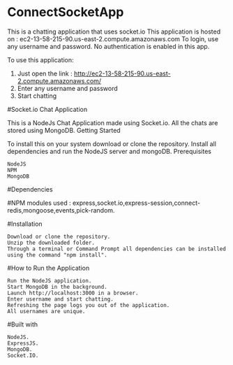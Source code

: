 # ConnectSocketApp
This is a chatting application that uses socket.io
This application is hosted on : ec2-13-58-215-90.us-east-2.compute.amazonaws.com
To login, use any username and password. No authentication is enabled in this app.

To use this application: 
1. Just open the link : http://ec2-13-58-215-90.us-east-2.compute.amazonaws.com/
2. Enter any username and password 
3. Start chatting

#Socket.io Chat Application

This is a NodeJs Chat Application made using Socket.io. All the chats are stored using MongoDB.
Getting Started

To install this on your system download or clone the repository. Install all dependencies and run the NodeJS server and mongoDB.
Prerequisites

    NodeJS
    NPM
    MongoDB

#Dependencies

#NPM modules used : express,socket.io,express-session,connect-redis,mongoose,events,pick-random.

#Installation

    Download or clone the repository.
    Unzip the downloaded folder.
    Through a terminal or Command Prompt all dependencies can be installed using the command "npm install".

#How to Run the Application

    Run the NodeJS application.
    Start MongoDB in the background.
    Launch http://localhost:3000 in a browser.
    Enter username and start chatting.
    Refreshing the page logs you out of the application.
    All usernames are unique.

#Built with

    NodeJS.
    ExpressJS.
    MongoDB.
    Socket.IO.
